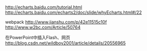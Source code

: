 http://echarts.baidu.com/tutorial.html
http://echarts.baidu.com/echarts2/doc/slide/whyEcharts.html#/22

webpack
http://www.jianshu.com/p/42e11515c10f
http://www.w2bc.com/Article/50764



在PowerPoint中插入Flash、网页 
<http://blog.csdn.net/wildboy2001/article/details/20556965>